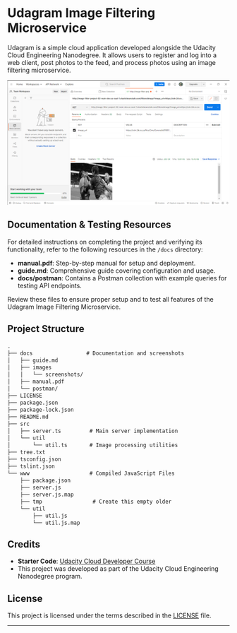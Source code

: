 # Udagram Image Filtering Microservice

Udagram is a simple cloud application developed alongside the Udacity Cloud Engineering Nanodegree. It allows users to register and log into a web client, post photos to the feed, and process photos using an image filtering microservice.

![Udagram Image Filtering Microservice Screenshot](docs/images/screenshots/image-10.png)

## Documentation & Testing Resources

For detailed instructions on completing the project and verifying its functionality, refer to the following resources in the `/docs` directory:

- **manual.pdf**: Step-by-step manual for setup and deployment.
- **guide.md**: Comprehensive guide covering configuration and usage.
- **docs/postman**: Contains a Postman collection with example queries for testing API endpoints.

Review these files to ensure proper setup and to test all features of the Udagram Image Filtering Microservice.

## Project Structure

```
.
├── docs                 # Documentation and screenshots
│   ├── guide.md
│   ├── images
│   │   └── screenshots/
│   ├── manual.pdf
│   └── postman/
├── LICENSE
├── package.json
├── package-lock.json
├── README.md
├── src
│   ├── server.ts         # Main server implementation
│   └── util
│       └── util.ts       # Image processing utilities
├── tree.txt
├── tsconfig.json
├── tslint.json
└── www                   # Compiled JavaScript Files
    ├── package.json
    ├── server.js
    ├── server.js.map
    ├── tmp                # Create this empty older
    └── util
        ├── util.js
        └── util.js.map
```

## Credits

- **Starter Code**: [Udacity Cloud Developer Course](https://github.com/udacity/cloud-developer/tree/master/course-02/project/image-filter-starter-code)
- This project was developed as part of the Udacity Cloud Engineering Nanodegree program.

## License

This project is licensed under the terms described in the [LICENSE](./LICENSE) file.

---
